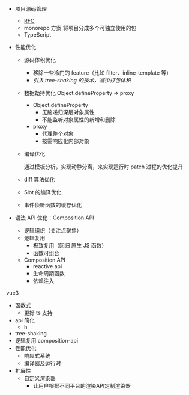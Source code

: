 - 项目源码管理

  - [RFC](https://github.com/vuejs/rfcs)
  - monorepo 方案
    将项目分成多个可独立使用的包
  - TypeScript

- 性能优化

  - 源码体积优化

    - 移除一些冷门的 feature（比如 filter、inline-template 等）
    - *引入 tree-shaking 的技术，减少打包体积*

  - 数据劫持优化 Object.defineProperty => proxy

    - Object.defineProperty
      -  无脑递归深层对象属性
      -  不能监听对象属性的新增和删除
    - proxy 
      - 代理整个对象
      - 按需响应化内部对象

  - 编译优化
  
    通过模板分析，实现动静分离，来实现运行时 patch 过程的优化提升

  - diff 算法优化

  - Slot 的编译优化

  - 事件侦听函数的缓存优化

- 语法 API 优化：Composition API
  - 逻辑组织（关注点聚焦）
  - 逻辑复用
    - 极致复用（回归 原生 JS 函数）
    - 函数可组合
  - Composition API
    - reactive api
    - 生命周期函数
    - 依赖注入


vue3
- 函数式
  - 更好 ts 支持
- api 简化
  - h
- tree-shaking
- 逻辑复用 composition-api
- 性能优化
  - 响应式系统
  - 编译器及运行时
- 扩展性
  - 自定义渲染器
    - 让用户根据不同平台的渲染API定制渲染器